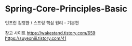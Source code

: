 # Spring-Core-Principles-Basic
인프런 김영한 / 스프링 핵심 원리 - 기본편

참고 사이트
https://wakestand.tistory.com/659
https://suyeoniii.tistory.com/41
